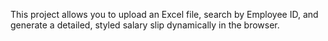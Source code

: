 This project allows you to upload an Excel file, search by Employee ID, and generate a detailed, styled salary slip dynamically in the browser.
